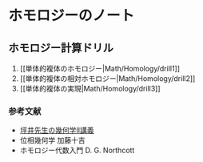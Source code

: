 # ホモロジーのノート

## ホモロジー計算ドリル

1. [[単体的複体のホモロジー|Math/Homology/drill1]]
1. [[単体的複体の相対ホモロジー|Math/Homology/drill2]]
1. [[単体的複体の実現|Math/Homology/drill3]]

### 参考文献

* [坪井先生の幾何学II講義](http://faculty.ms.u-tokyo.ac.jp/~tsuboi/kikagaku2table2010.html)
* 位相幾何学 加藤十吉
* ホモロジー代数入門 D. G. Northcott